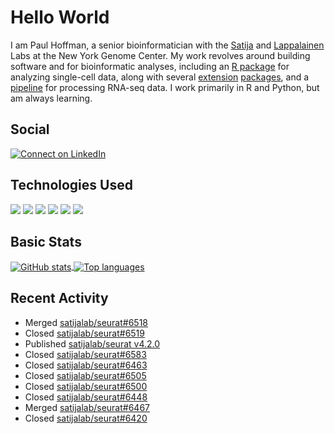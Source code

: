 
<!-- README.md is generated from README.Rmd. Please edit that file -->

# Hello World

I am Paul Hoffman, a senior bioinformatician with the
[Satija](https://satijalab.org) and [Lappalainen](https://tllab.org)
Labs at the New York Genome Center. My work revolves around building
software and for bioinformatic analyses, including an [R
package](https://github.com/satijalab/seurat) for analyzing single-cell
data, along with several
[extension](https://github.com/satijalab/seurat-data)
[packages](https://github.com/mojaveazure/seurat-disk), and a
[pipeline](https://github.com/LappalainenLab/RNApipeline) for processing
RNA-seq data. I work primarily in R and Python, but am always learning.

## Social

<!-- badges: start -->

[![Connect on
LinkedIn](https://img.shields.io/badge/--linkedin?label=LinkedIn&logo=LinkedIn&style=social)](https://www.linkedin.com/in/pauljhoffman)

<!-- badges: end -->

## Technologies Used

<!-- badges: start -->

![](https://img.shields.io/badge/r-%23276DC3.svg?&logo=r&logoColor=white)
![](https://img.shields.io/badge/python%20-%2314354C.svg?&logo=python&logoColor=white)
![](https://img.shields.io/badge/markdown-%23000000.svg?&logo=markdown&logoColor=white)
![](https://img.shields.io/badge/git%20-%23F05033.svg?&logo=git&logoColor=white)
![](https://img.shields.io/badge/github%20-%23121011.svg?&logo=github&logoColor=white)
![](https://img.shields.io/badge/docker%20-%230db7ed.svg?&logo=docker&logoColor=white)
<!-- ![](https://img.shields.io/badge/Google%20Cloud%20-%234285F4.svg?&logo=google-cloud&logoColor=white) -->
<!-- badges: end -->

## Basic Stats

<a href="https://github.com/anuraghazra/github-readme-stats">
<img align="center" src="https://github-readme-stats.vercel.app/api?username=mojaveazure&count_private=true&show_icons=true" alt="GitHub stats" />
</a> <a href="https://github.com/anuraghazra/github-readme-stats">
<img align="center" src="https://github-readme-stats.vercel.app/api/top-langs?username=mojaveazure&layout=compact" alt= "Top languages" />
</a>

## Recent Activity

-   Merged
    [satijalab/seurat#6518](https://github.com/satijalab/seurat/pull/6518)
-   Closed
    [satijalab/seurat#6519](https://github.com/satijalab/seurat/issues/6519)
-   Published [satijalab/seurat
    v4.2.0](https://github.com/satijalab/seurat/releases/tag/v4.2.0)
-   Closed
    [satijalab/seurat#6583](https://github.com/satijalab/seurat/issues/6583)
-   Closed
    [satijalab/seurat#6463](https://github.com/satijalab/seurat/issues/6463)
-   Closed
    [satijalab/seurat#6505](https://github.com/satijalab/seurat/issues/6505)
-   Closed
    [satijalab/seurat#6500](https://github.com/satijalab/seurat/issues/6500)
-   Closed
    [satijalab/seurat#6448](https://github.com/satijalab/seurat/issues/6448)
-   Merged
    [satijalab/seurat#6467](https://github.com/satijalab/seurat/pull/6467)
-   Closed
    [satijalab/seurat#6420](https://github.com/satijalab/seurat/issues/6420)
